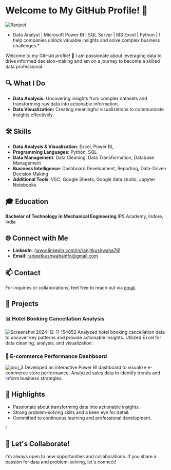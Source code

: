# Welcome to My GitHub Profile! 👋

![Ranjeet ](https://github.com/user-attachments/assets/74a497d3-ec4f-4364-a8fe-9845c05ad3d2)
* Data Analyst | Microsoft Power BI | SQL Server | MS Excel | Python | I help companies unlock valuable insights and solve complex business challenges.*

Welcome to my GitHub profile! 👋 I am passionate about leveraging data to drive informed decision-making and am on a journey to become a skilled data professional.

## 🔍 What I Do

- **Data Analysis:** Uncovering insights from complex datasets and transforming raw data into actionable information.
- **Data Visualization:** Creating meaningful visualizations to communicate insights effectively.

## 🛠️ Skills

- **Data Analysis & Visualization**: Excel, Power BI, 
- **Programming Languages**: Python, SQL
- **Data Management**: Data Cleaning, Data Transformation, Database Management
- **Business Intelligence**: Dashboard Development, Reporting, Data-Driven Decision Making
- **Additional Tools**: VSC, Google Sheets, Google data studio, Jupyter Notebooks

## 🎓 Education

**Bachelor of Technology in Mechanical Engineering**
IPS Academy, Indore, India

## 🌐 Connect with Me

- **LinkedIn**: (www.linkedin.com/in/ranjitkushwaha78)
- **Email**: ranjeetkushwahainfo@gmail.com

## 📫 Contact

For inquiries or collaborations, feel free to reach out via [email](mailto:ranjeetkushwahainfo@gmail.com).

## 🚀 Projects

### 📊 Hotel Booking Cancellation Analysis
![Screenshot 2024-12-11 154852](https://github.com/user-attachments/assets/be85b2f2-4a91-4901-8951-d8a7d91795a6)
Analyzed hotel booking cancellation data to uncover key patterns and provide actionable insights. Utilized Excel for data cleaning, analysis, and visualization.

### 🛒 E-commerce Performance Dashboard
![proj_3](https://github.com/user-attachments/assets/036967ac-e99c-408c-943d-965c9484155d)
Developed an interactive Power BI dashboard to visualize e-commerce store performance. Analyzed sales data to identify trends and inform business strategies.

## 🌟 Highlights

- Passionate about transforming data into actionable insights.
- Strong problem-solving skills and a keen eye for detail.
- Committed to continuous learning and professional development.

!
## 🙌 Let's Collaborate!
I'm always open to new opportunities and collaborations. If you share a passion for data and problem-solving, let's connect!

